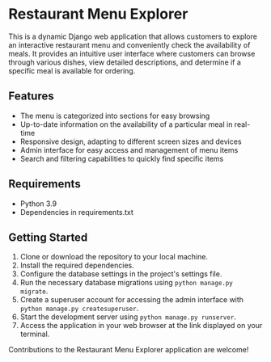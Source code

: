# Restaurant Menu Explorer

This is a dynamic Django web application that allows customers to explore an interactive restaurant menu and conveniently check the availability of meals.
It provides an intuitive user interface where customers can browse through various dishes, view detailed descriptions, and determine if a specific meal is available for ordering.

## Features
- The menu is categorized into sections for easy browsing
- Up-to-date information on the availability of a particular meal in real-time
- Responsive design, adapting to different screen sizes and devices
- Admin interface for easy access and management of menu items
- Search and filtering capabilities to quickly find specific items

## Requirements
- Python 3.9
- Dependencies in requirements.txt

## Getting Started
1. Clone or download the repository to your local machine.
2. Install the required dependencies.
3. Configure the database settings in the project's settings file.
4. Run the necessary database migrations using `python manage.py migrate`.
5. Create a superuser account for accessing the admin interface with `python manage.py createsuperuser`.
6. Start the development server using `python manage.py runserver`.
7. Access the application in your web browser at the link displayed on your terminal.

Contributions to the Restaurant Menu Explorer application are welcome!



